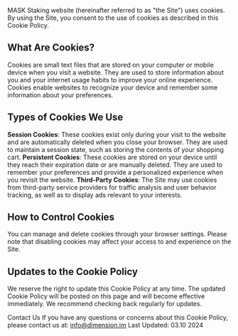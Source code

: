 MASK Staking website (hereinafter referred to as "the Site") uses cookies. By using the Site, you consent to the use of cookies as described in this Cookie Policy.

## What Are Cookies?

Cookies are small text files that are stored on your computer or mobile device when you visit a website. They are used to store information about you and your internet usage habits to improve your online experience. Cookies enable websites to recognize your device and remember some information about your preferences.

## Types of Cookies We Use

**Session Cookies**: These cookies exist only during your visit to the website and are automatically deleted when you close your browser. They are used to maintain a session state, such as storing the contents of your shopping cart.
**Persistent Cookies**: These cookies are stored on your device until they reach their expiration date or are manually deleted. They are used to remember your preferences and provide a personalized experience when you revisit the website.
**Third-Party Cookies**: The Site may use cookies from third-party service providers for traffic analysis and user behavior tracking, as well as to display ads relevant to your interests.

## How to Control Cookies

You can manage and delete cookies through your browser settings. Please note that disabling cookies may affect your access to and experience on the Site.

## Updates to the Cookie Policy

We reserve the right to update this Cookie Policy at any time. The updated Cookie Policy will be posted on this page and will become effective immediately. We recommend checking back regularly for updates.

Contact Us
If you have any questions or concerns about this Cookie Policy, please contact us at:
[info@dimension.im](mailto:info@dimension.im)
Last Updated: 03.10 2024
